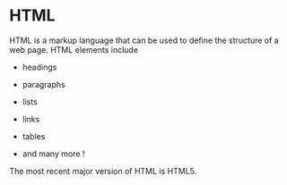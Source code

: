 # HTML



HTML is a markup language that can be used to define the structure of a web page. HTML elements include



* headings

* paragraphs

* lists

* links

* tables

* and many more !



The most recent major version of HTML is HTML5.